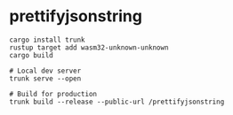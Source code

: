 # prettifyjsonstring

```shell
cargo install trunk
rustup target add wasm32-unknown-unknown
cargo build

# Local dev server
trunk serve --open

# Build for production
trunk build --release --public-url /prettifyjsonstring
```
